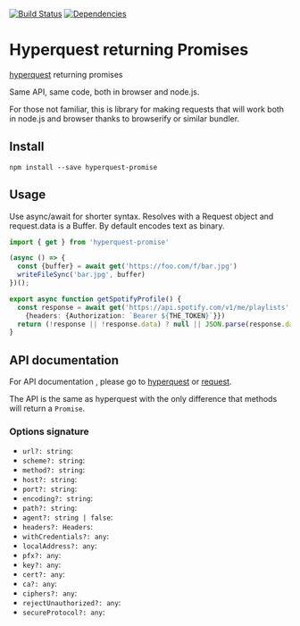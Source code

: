 [![Build Status](https://travis-ci.org/cancerberoSgx/hyperquest-promise.png?branch=master)](https://travis-ci.org/cancerberoSgx/hyperquest-promise)
[![Dependencies](https://david-dm.org/cancerberosgx/hyperquest-promise.svg)](https://david-dm.org/cancerberosgx/hyperquest-promise)


# Hyperquest returning Promises

[hyperquest](https://github.com/substack/hyperquest) returning promises

Same API, same code, both in browser and node.js.

For those not familiar, this is library for making requests that will work both in node.js and browser thanks to browserify or similar bundler. 

## Install

```npm install --save hyperquest-promise ```

## Usage

Use async/await for shorter syntax. Resolves with a Request object and request.data is a Buffer. By default encodes text as binary.

```ts
import { get } from 'hyperquest-promise'

(async () => {
  const {buffer} = await get('https://foo.com/f/bar.jpg')
  writeFileSync('bar.jpg', buffer)
})();

export async function getSpotifyProfile() {
  const response = await get('https://api.spotify.com/v1/me/playlists', 
    {headers: {Authorization: `Bearer ${THE_TOKEN}`}})
  return (!response || !response.data) ? null || JSON.parse(response.data.toString())
}
```

## API documentation

For API documentation , please go to [hyperquest](https://github.com/substack/hyperquest) or [request](https://github.com/request/request). 

The API is the same as hyperquest with the only difference that methods will return a `Promise`.

### Options signature

 * `url?: string`:
 * `scheme?: string`:
 * `method?: string`:
 * `host?: string`:
 * `port?: string`:
 * `encoding?: string`:
 * `path?: string`:
 * `agent?: string | false`:
 * `headers?: Headers`:
 * `withCredentials?: any`:
 * `localAddress?: any`:
 * `pfx?: any`:
 * `key?: any`:
 * `cert?: any`:
 * `ca?: any`:
 * `ciphers?: any`:
 * `rejectUnauthorized?: any`:
 * `secureProtocol?: any`:
 